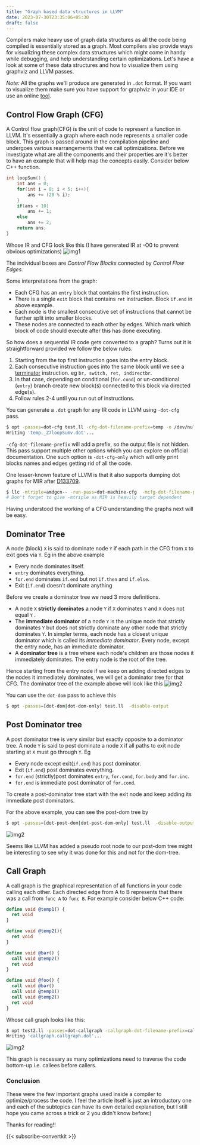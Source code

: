 ```yaml
---
title: "Graph based data structures in LLVM"
date: 2023-07-30T23:35:06+05:30
draft: false
---
```


Compilers make heavy use of graph data structures as all the code being compiled is essentially stored as a graph. Most compilers also provide ways for visualizing these complex data structures which might come in handy while debugging, and help understanding certain optimizations. Let's have a look at some of these data structures and how to visualize them using graphviz and LLVM passes.


*Note:* All the graphs we'll produce are generated in `.dot` format. If you want to visualize them make sure you have support for graphviz in your IDE or use an online [tool](https://dreampuf.github.io/GraphvizOnline/).
## Control Flow Graph (CFG)
A Control flow graph(CFG) is the unit of code to represent a function in LLVM. It's essentially a graph where each node represents a smaller code block. This graph is passed around in the compilation pipeline and undergoes various rearrangements that we call optimizations. Before we investigate what are all the components and their properties are it's better to have an example that will help map the concepts easily. 
Consider below C++ function.

```c++
int loopSum() {
    int ans = 0;
    for(int i = 0; i < 5; i++){
        ans += (20 % i);
    }
    if(ans < 10)
        ans += 1;
    else 
        ans += 2;
    return ans;
}
```

Whose IR and CFG look like this (I have generated IR at -O0 to prevent obvious optimizations)
![img1](/images/graphs1.jpg)

The individual boxes are *Control Flow Blocks* connected by *Control Flow Edges*.

Some interpretations from the graph:
- Each CFG has an `entry` block that contains the first instruction.
- There is a single `exit` block that contains `ret` instruction. Block `if.end` in above example.
- Each node is the smallest consecutive set of instructions that cannot be further split into smaller blocks.
- These nodes are connected to each other by edges. Which mark which block of code should execute
after this has done executing.

So how does a sequential IR code gets converted to a graph? Turns out it is straightforward provided we follow the below rules.

1) Starting from the top first instruction goes into the entry block.
2) Each consecutive instruction goes into the same block until we see a [terminator](https://llvm.org/docs/LangRef.html#terminator-instructions) instruction. eg `br, switch, ret, indirectbr`. 
3) In that case, depending on conditional (`for.cond`) or un-conditional (`entry`) branch create  new block(s) connected to this block via directed edge(s).
4) Follow rules 2-4 until you run out of instructions.

You can generate a `.dot` graph for any IR code in LLVM using `-dot-cfg` pass.
```bash
$ opt -passes=dot-cfg test.ll -cfg-dot-filename-prefix=temp -o /dev/null
Writing 'temp._Z7loopSumv.dot'...
```
`-cfg-dot-filename-prefix` will add a prefix, so the output file is not hidden. 
This pass support multiple other options which you can explore on official documentation. One
such option is `-dot-cfg-only` which will only print blocks names and edges getting rid of all the code.

One lesser-known feature of LLVM is that it also supports dumping dot graphs for MIR after [D133709](https://reviews.llvm.org/D133709). 
```bash
$ llc -mtriple=amdgcn-- -run-pass=dot-machine-cfg  -mcfg-dot-filename-prefix=temp temp.mir -o /dev/null
# Don't forget to give -mtriple as MIR is heavily target dependent
```

Having understood the working of a CFG understanding the graphs next will be easy.

## Dominator Tree
A node (block) `X` is said to dominate node `Y` if each path in the CFG from `X` to exit goes via `Y`. Eg in the above example
- Every node dominates itself.
- `entry` dominates everything.
- `for.end` dominates `if.end` but not `if.then` and `if.else`.
- Exit (`if.end`) doesn't dominate anything

Before we create a dominator tree we need 3 more definitions.
- A node `X` **strictly dominates** a node `Y` if `X` dominates `Y` and `X` does not equal `Y` .
- The **immediate dominator** of a node `Y` is the unique node that strictly dominates `Y`  but does not strictly dominate any other node that strictly dominates `Y`. In simpler terms, each node has a closest unique dominator which is called its *immediate dominator*. Every node, except the entry node, has an immediate dominator.
- A **dominator tree** is a tree where each node's children are those nodes it immediately dominates. The entry node is the root of the tree.

Hence starting from the entry node if we keep on adding directed edges to the nodes it immediately dominates, we  will get a dominator tree for that CFG.
The dominator tree of the example above will look like this 
![img2](/images/graphs2.jpg)

You can use the `dot-dom` pass to achieve this
```bash
$ opt -passes=[dot-dom|dot-dom-only] test.ll  -disable-output
```

## Post Dominator tree
A post dominator tree is very similar but exactly opposite to a dominator tree.
A node `Y` is said to post dominate a node `X` if all paths to exit node starting at `X` must go through `Y`. Eg
- Every node except exit(`if.end`) has post dominator.
- Exit (`if.end`) post dominates everything.
- `for.end` (strictly)post dominates `entry`, `for.cond`, `for.body` and `for.inc`.
- `for.end` is immediate post dominator of `for.cond`.

To create a post-dominator tree start with the exit node and keep adding its immediate post dominators.

For the above example, you can see the post-dom tree by
```bash
$ opt -passes=[dot-post-dom|dot-post-dom-only] test.ll  -disable-output
```
![img2](/images/graphs3.jpg)

Seems like LLVM has added a pseudo root node to our post-dom tree might be interesting to see why it was done for this and not for the dom-tree.
## Call Graph

A call graph is the graphical representation of all functions in your code calling each other. Each directed edge from A to B represents that there was a call from `func A` to `func B`.
For example consider below C++ code:

```llvm
define void @temp1() {
  ret void
}

define void @temp2(){
  ret void
}

define void @bar() {
  call void @temp2()
  ret void
}

define void @foo() {
  call void @bar()
  call void @temp1()
  call void @temp2()
  ret void
}
```
Whose call graph looks like this:
```bash
$ opt test2.ll -passes=dot-callgraph -callgraph-dot-filename-prefix=callgraph -disable-output
Writing 'callgraph.callgraph.dot'...
```
![img2](/images/graphs4.jpg)

This graph is necessary as many optimizations need to traverse the code bottom-up i.e. callees before callers.

### Conclusion

These were the few important graphs used inside a compiler to optimize/process the code. I feel the article itself is just an introductory one and each of the subtopics can have its own detailed explanation, but I still hope you came across a trick or 2 you didn't know before:)

Thanks for reading!!

{{< subscribe-convertkit >}}